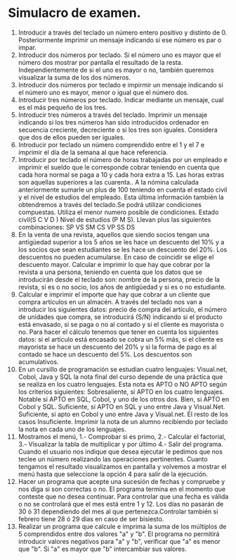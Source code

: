 # Simulacro de examen.

1. Introducir a través del teclado un número entero positivo y distinto de 0. Posteriormente imprimir un mensaje indicando si ese número es par o impar.
2. Introducir dos números por teclado. Si el número uno es mayor que el número dos mostrar por pantalla el resultado de la resta. Independientemente de si el uno es mayor o no, también queremos visualizar la suma de los dos números.
3. Introducir dos números por teclado e impirmir un mensaje indicando si el número uno es mayor, menor o igual que el número dos.
4. Introducir tres números por teclado. Indicar mediante un mensaje, cual es el más pequeño de los tres.
5. Introducir tres números a través del teclado. Imprimir un mensaje indicando si los tres números han sido introducidos ordenador en secuencia creciente, decreciente o si los tres son iguales. Considera que dos de ellos pueden ser iguales.
6. Introducir por teclado un número comprendido entre el 1 y el 7 e imprimir el día de la semana al que hace referencia.
7. Introducir por teclado el número de horas trabajadas por un empleado e imprimir el sueldo que le corresponde cobrar teniendo en cuenta que cada hora normal se paga a 10 y cada hora extra a 15. Las horas extras son aquellas superiores a las cuarenta.. A la nómina calculada anteriormente sumarle un plus de 100 teniendo en cuenta el estado civil y el nivel de estudios del empleado. Esta última información también la obtendremos a través del teclado.Se podrá utilizar condiciones compuestas. Utiliza el menor numero posible de condiciones. Estado civil(S C V D ) Nivel de estudios (P M S). Llevan plus las siguientes combinaciones: SP VS SM CS VP SS DS
8. En la venta de una revista, aquellos que siendo socios tengan una antigüedad superior a los 5 años se les hace un descuento del 10% y a los socios que sean estudiantes se les hace un descuento del 20%. Los descuentos no pueden acumularse. En caso de coincidir se elige el descuento mayor. Calcular e imprimir lo que hay que cobrar por la revista a una persona, teniendo en cuenta que los datos que se introducirán desde el teclado son: nombre de la persona, precio de la revista, si es o no socio, los años de antigüedad y si es o no estudiante.
9. Calcular e imprimir el importe que hay que cobrar a un cliente que compra artículos en un almacén. A través del teclado nos van a introducir los siguientes datos: precio de compra del artículo, el número de unidades que compra, se introducirá (S/N) indicando si el producto está envasado, si se paga o no al contado y si el cliente es mayorista o no. Para hacer el cálculo tenemos que tener en cuenta los siguientes datos: si el artículo está encasado se cobra un 5% más, si el cliente es mayorista se hace un descuento del 20% y si la forma de pago es al contado se hace un descuento del 5%. Los descuentos son acumulativos.
10. En un cursillo de programación se estudian cuatro lenguajes: Visual.net, Cobol, Java y SQL la nota final del curso depende de una práctica que se realiza en los cuatro lenguajes. Esta nota es APTO o NO APTO según los criterios siguientes: Sobresaliente, si APTO en los cuatro lenguajes. Notable si APTO en SQL, Cobol, y uno de los otros dos. Bien, si APTO en Cobol y SQL. Suficiente, si APTO en SQL y uno entre Java y Visual.Net. Suficiente, si apto en Cobol y uno entre Java y Visual.net. El resto de los casos Insuficiente. Imprimir la nota de un alumno recibiendo por teclado la nota en cada uno de los lenguajes.
11. Mostramos el menú, 1.- Comprobar si es primo, 2.- Calcular el factorial, 3.- Visualizar la tabla de multiplicar y por último 4.- Salir del programa. Cuando el usuario nos indique que desea ejecutar le pedimos que nos teclee un número realizando las operaciones pertinentes. Cuanto tengamos el resultado visualizamos en pantalla y volvemos a mostrar el menú hasta que seleccione la opción 4 para salir de la ejecución.
12. Hacer un programa que acepte una sucesión de fechas y compruebe y nos diga si son correctas o no. El programa termina en el momento que conteste que no desea continuar. Para controlar que una fecha es válida o no se controlará que el mes está entre 1 y 12. Los días no pasarán de 30 ó 31 dependiendo del mes al que pertenezca.Controlar también si febrero tiene 28 ó 29 días en caso de ser bisiesto.
13. Realizar un programa que calcule e imprima la suma de los múltiplos de 5 comprendidos entre dos valores "a" y "b". El programa no permitirá introducir valores negativos para "a" y "b", verificar que "a" es menor que "b". Si "a" es mayor que "b" intercambiar sus valores.
